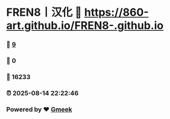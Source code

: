 # FREN8丨汉化 :link: https://860-art.github.io/FREN8-.github.io 
### :page_facing_up: [9](https://860-art.github.io/FREN8-.github.io/tag.html) 
### :speech_balloon: 0 
### :hibiscus: 16233 
### :alarm_clock: 2025-08-14 22:22:46 
### Powered by :heart: [Gmeek](https://github.com/Meekdai/Gmeek)
